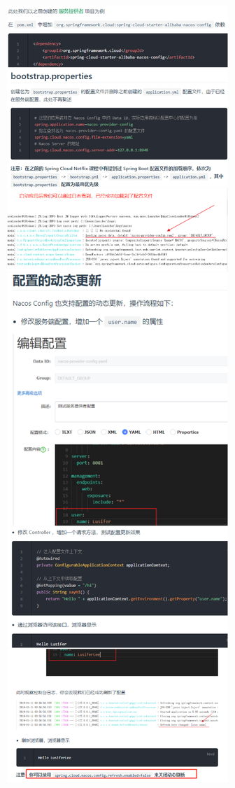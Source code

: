 ![](pics/NacosConfig客户端的使用01.png)
![](pics/NacosConfig客户端的使用02.png)
![](pics/NacosConfig客户端的使用03.png)
![](pics/NacosConfig客户端的使用04.png)
![](pics/NacosConfig客户端的使用05.png)
![](pics/NacosConfig客户端的使用06.png)